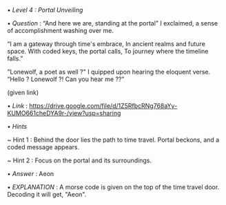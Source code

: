 • *Level 4 : Portal Unveiling*

• *Question* : “And here we are, standing at the portal" I exclaimed, a sense of accomplishment washing over me.

“I am a gateway through time's embrace, In ancient realms and future space. With coded keys, the portal calls, To journey where the timeline falls.”

"Lonewolf, a poet as well ?" I quipped upon hearing the eloquent verse. “Hello ? Lonewolf ?! Can you hear me ??”

(given link)

• *Link* : https://drive.google.com/file/d/1Z5RfbcRNg768aYy-KUMO661cheDYA9r-/view?usp=sharing

• *Hints*

~ Hint 1 : Behind the door lies the path to time travel. Portal beckons, and a coded message appears.

~ Hint 2 : Focus on the portal and its surroundings.

• *Answer* : Aeon

• *EXPLANATION* : A morse code is given on the top of the time travel door. Decoding it will get, "Aeon".
